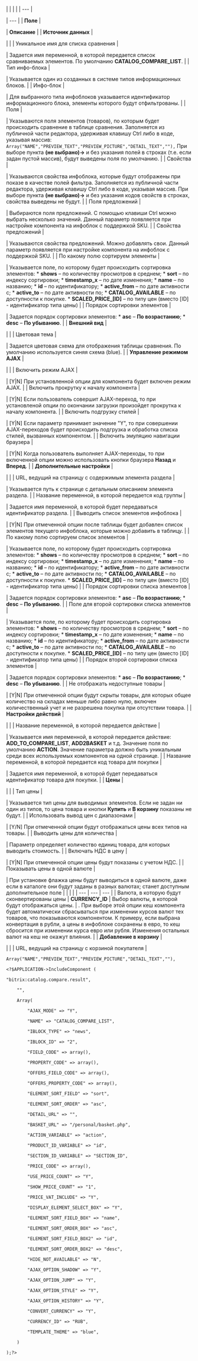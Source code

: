 |  |  |  |
| --- |

| --- |
| **Поле** |

| **Описание** |
| **Источник данных** |

| |
| Уникальное имя для списка сравнения |

| Задается имя переменной, в которой передается список сравниваемых элементов. По умолчанию **CATALOG\_COMPARE\_LIST**. |
| Тип инфо-блока |

| Указывается один из созданных в системе типов информационных блоков. |
| Инфо-блок |

| Для выбранного типа инфоблоков указывается идентификатор информационного блока, элементы которого будут отфильтрованы. |
| Поля |

| Указываются поля элементов (товаров), по которым будет происходить сравнение в таблице сравнения. Заполняется из публичной части редактора, удерживая клавишу Ctrl либо в коде, указывая массив:  ``` Array("NAME","PREVIEW_TEXT","PREVIEW_PICTURE","DETAIL_TEXT",""), ```  При выборе пункта **(не выбрано)->** и без указания полей в строках (т.е. если задан пустой массив), будут выведены поля по умолчанию. |
| Свойства |

| Указываются свойства инфоблока, которые будут отображены при показе в качестве полей фильтра. Заполняется из публичной части редактора, удерживая клавишу Ctrl либо в коде, указывая массив. При выборе пункта **(не выбрано)->** и без указания кодов свойств в строках, свойства выведены не будут. |
| Поля предложений |

| Выбираются поля предложений. С помощью клавиши Ctrl можно выбрать несколько значений. Данный параметр появляется при настройке компонента на инфоблок с поддержкой SKU. |
| Свойства предложений |

| Указываются свойства предложений. Можно добавлять свои. Данный параметр появляется при настройке компонента на инфоблок с поддержкой SKU. |
| По какому полю сортируем элементы |

| Указывается поле, по которому будет происходить сортировка элементов:  * **shows** – по количеству просмотров в среднем; * **sort** – по индексу сортировки; * **timestamp\_x** – по дате изменения; * **name** – по названию; * **id** – по идентификатору; * **active\_from** – по дате активности с; * **active\_to** – по дате активности по; * **CATALOG\_AVAILABLE** – по доступности к покупке. * **SCALED\_PRICE\_[ID]** – по типу цен (вместо [ID] - идентификатор типа цены) |
| Порядок сортировки элементов |

| Задается порядок сортировки элементов:  * **asc** – **По возрастанию**; * **desc** – **По убыванию**. |
| **Внешний вид** |

| |
| Цветовая тема |

| Задается цветовая схема для отображения таблицы сравнения. По умолчанию используется синяя схема (blue). |
| **Управление режимом AJAX** |

| |
| Включить режим AJAX |

| [Y|N] При установленной опции для компонента будет включен режим AJAX. |
| Включить прокрутку к началу компонента |

| [Y|N] Если пользователь совершит AJAX-переход, то при установленой опции по окончании загрузки произойдет прокрутка к началу компонента. |
| Включить подгрузку стилей |

| [Y|N] Если параметр принимает значение "Y", то при совершении AJAX-переходов будет происходить подгрузка и обработка списка стилей, вызванных компонентом. |
| Включить эмуляцию навигации браузера |

| [Y|N] Когда пользователь выполняет AJAX-переходы, то при включенной опции можно использовать кнопки браузера **Назад** и **Вперед**. |
| **Дополнительные настройки** |

| |
| URL, ведущий на страницу с содержимым элемента раздела |

| Указывается путь к странице с детальным описанием элемента раздела. |
| Название переменной, в которой передается код группы |

| Задается имя переменной, в которой будет передаваться идентификатор раздела. |
| Выводить список элементов инфоблока |

| [Y|N] При отмеченной опции после таблицы будет добавлен список элементов текущего инфоблока, которые можно добавить в таблицу. |
| По какому полю сортируем список элементов |

| Указывается поле, по которому будет происходить сортировка элементов:  * **shows** – по количеству просмотров в среднем; * **sort** – по индексу сортировки; * **timestamp\_x** – по дате изменения; * **name** – по названию; * **id** – по идентификатору; * **active\_from** – по дате активности с; * **active\_to** – по дате активности по; * **CATALOG\_AVAILABLE** – по доступности к покупке. * **SCALED\_PRICE\_[ID]** – по типу цен (вместо [ID] - идентификатор типа цены) |
| Порядок сортировки списка элементов |

| Задается порядок сортировки элементов:  * **asc** – **По возрастанию**; * **desc** – **По убыванию**. |
| Поле для второй сортировки списка элементов |

| Указывается поле, по которому будет происходить сортировка элементов:  * **shows** – по количеству просмотров в среднем; * **sort** – по индексу сортировки; * **timestamp\_x** – по дате изменения; * **name** – по названию; * **id** – по идентификатору; * **active\_from** – по дате активности с; * **active\_to** – по дате активности по; * **CATALOG\_AVAILABLE** – по доступности к покупке. * **SCALED\_PRICE\_[ID]** – по типу цен (вместо [ID] - идентификатор типа цены) |
| Порядок второй сортировки списка элементов |

| Задается порядок сортировки элементов:  * **asc** – **По возрастанию**; * **desc** – **По убыванию**. |
| Не отображать недоступные товары |

| [Y|N] При отмеченной опции будут скрыты товары, для которых общее количество на складах меньше либо равно нулю, включен количественный учет и не разрешена покупка при отсутствии товара. |
| **Настройки действий** |

| |
| Название переменной, в которой передается действие |

| Указывается имя переменной, в которой передается действие: **ADD\_TO\_COMPARE\_LIST**, **ADD2BASKET** и т.д. Значение поля по умолчанию **ACTION**. Значение параметра должно быть уникальным среди всех используемых компонентов на одной странице. |
| Название переменной, в которой передается код товара для покупки |

| Задается имя переменной, в которой будет передаваться идентификатор товара для покупки. |
| **Цены** |

| |
| Тип цены |

| Указывается тип цены для выводимых элементов. Если не задан ни один из типов, то цена товара и кнопки **Купить** и **В корзину** показаны не будут. |
| Использовать вывод цен с диапазонами |

| [Y/N] При отмеченной опции будут отображаться цены всех типов на товары. |
| Выводить цены для количества |

| Параметр определяет количество единиц товара, для которых выводить стоимость. |
| Включать НДС в цену |

| [Y|N] При отмеченной опции цены будут показаны с учетом НДС. |
| Показывать цены в одной валюте |

| При установке флажка цены будут выводиться в одной валюте, даже если в каталоге они будут заданы в разных валютах; станет доступным дополнительное поле     |  |  |  | | --- | --- | --- | | Валюта, в которую будут сконвертированы цены | **CURRENCY\_ID** | Выбор валюты, в которой будут отображаться цены. |  . При выборе этой опции кеш компонента будет автоматически сбрасываться при изменении курсов валют тех товаров, что показываются компонентом. К примеру, если выбрана конвертация в рубли, а цены в инфоблоке сохранены в евро, то кеш сбросится при изменении курса евро или рубля. Изменения остальных валют на кеш не окажут влияния. |
| **Добавление в корзину** |

| |
| URL, ведущий на страницу с корзиной покупателя |

``` Array("NAME","PREVIEW_TEXT","PREVIEW_PICTURE","DETAIL_TEXT",""), ```

```
<?$APPLICATION->IncludeComponent (

"bitrix:catalog.compare.result",

	"",

	Array(

		"AJAX_MODE" => "Y",

		"NAME" => "CATALOG_COMPARE_LIST",

		"IBLOCK_TYPE" => "news",

		"IBLOCK_ID" => "2",

		"FIELD_CODE" => array(),

		"PROPERTY_CODE" => array(),

		"OFFERS_FIELD_CODE" => array(),

		"OFFERS_PROPERTY_CODE" => array(),

		"ELEMENT_SORT_FIELD" => "sort",

		"ELEMENT_SORT_ORDER" => "asc",

		"DETAIL_URL" => "",

		"BASKET_URL" => "/personal/basket.php",

		"ACTION_VARIABLE" => "action",

		"PRODUCT_ID_VARIABLE" => "id",

		"SECTION_ID_VARIABLE" => "SECTION_ID",

		"PRICE_CODE" => array(),

		"USE_PRICE_COUNT" => "Y",

		"SHOW_PRICE_COUNT" => "1",

		"PRICE_VAT_INCLUDE" => "Y",

		"DISPLAY_ELEMENT_SELECT_BOX" => "Y",

		"ELEMENT_SORT_FIELD_BOX" => "name",

		"ELEMENT_SORT_ORDER_BOX" => "asc",

		"ELEMENT_SORT_FIELD_BOX2" => "id",

		"ELEMENT_SORT_ORDER_BOX2" => "desc",

		"HIDE_NOT_AVAILABLE" => "N",

		"AJAX_OPTION_SHADOW" => "Y",

		"AJAX_OPTION_JUMP" => "Y",

		"AJAX_OPTION_STYLE" => "Y",

		"AJAX_OPTION_HISTORY" => "Y",

		"CONVERT_CURRENCY" => "Y",

		"CURRENCY_ID" => "RUB",

		"TEMPLATE_THEME" => "blue",

	)

);?>


```
